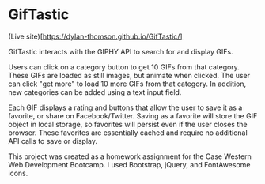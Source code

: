 # GifTastic

(Live site)[https://dylan-thomson.github.io/GifTastic/]

GifTastic interacts with the GIPHY API to search for and display GIFs. 

Users can click on a category button to get 10 GIFs from that category. These GIFs are loaded as still images, but animate when clicked. The user can click "get more" to load 10 more GIFs from that category. In addition, new categories can be added using a text input field.

Each GIF displays a rating and buttons that allow the user to save it as a favorite, or share on Facebook/Twitter. Saving as a favorite will store the GIF object in local storage, so favorites will persist even if the user closes the browser. These favorites are essentially cached and require no additional API calls to save or display.

This project was created as a homework assignment for the Case Western Web Development Bootcamp. I used Bootstrap, jQuery, and FontAwesome icons.
